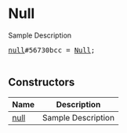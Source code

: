 # Null

Sample Description

<pre>
<a href="../constructor/null">null</a>#56730bcc = <a href="../type/Null.md">Null</a>;

</pre>

## Constructors

| Name | Description |
|------|-------------|
| [null](../constructor/null.md) | Sample Description |

